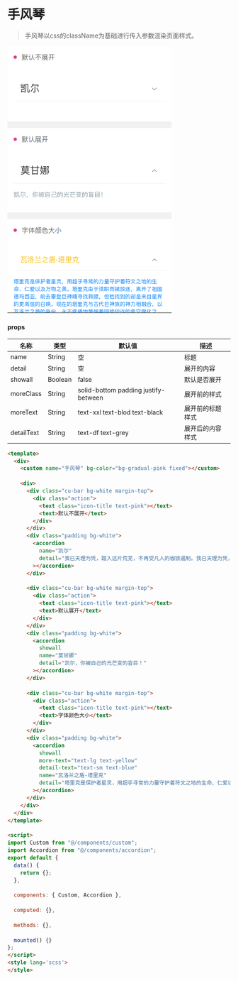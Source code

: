 # 手风琴
>手风琴以css的className为基础进行传入参数渲染页面样式。

![手风琴](../../_image/accordion.png)

#### props

| 名称       | 类型    | 默认值                               | 描述             |
| ---------- | ------- | ------------------------------------ | ---------------- |
| name       | String  | 空                                   | 标题             |
| detail     | String  | 空                                   | 展开的内容       |
| showall    | Boolean | false                                | 默认是否展开     |
| moreClass  | String  | solid-bottom padding justify-between | 展开前的样式     |
| moreText   | String  | text-xxl text-blod text-black        | 展开前的标题样式 |
| detailText | String  | text-df text-grey                    | 展开后的内容样式 |

```html
<template>
  <div>
    <custom name="手风琴" bg-color="bg-gradual-pink fixed"></custom>

    <div>
      <div class="cu-bar bg-white margin-top">
        <div class="action">
          <text class="icon-title text-pink"></text>
          <text>默认不展开</text>
        </div>
      </div>
      <div class="padding bg-white">
        <accordion
          name="凯尔"
          detail="我已天理为凭，踏入这片荒芜，不再受凡人的枷锁遏制。我已天理为凭，踏入这片荒芜，不再受凡人的枷锁遏制。"
        ></accordion>
      </div>

      <div class="cu-bar bg-white margin-top">
        <div class="action">
          <text class="icon-title text-pink"></text>
          <text>默认展开</text>
        </div>
      </div>
      <div class="padding bg-white">
        <accordion
          showall
          name="莫甘娜"
          detail="凯尔，你被自己的光芒变的盲目！"
        ></accordion>
      </div>

      <div class="cu-bar bg-white margin-top">
        <div class="action">
          <text class="icon-title text-pink"></text>
          <text>字体颜色大小</text>
        </div>
      </div>
      <div class="padding bg-white">
        <accordion
          showall
          more-text="text-lg text-yellow"
          detail-text="text-sm text-blue"
          name="瓦洛兰之盾-塔里克"
          detail="塔里克是保护者星灵，用超乎寻常的力量守护着符文之地的生命、仁爱以及万物之美。塔里克由于渎职而被放逐，离开了祖国德玛西亚，前去攀登巨神峰寻找救赎，但他找到的却是来自星界的更高层的召唤。现在的塔里克与古代巨神族的神力相融合，以瓦洛兰之盾的身份，永不疲倦地警惕着阴险狡诈的虚空腐化之力。"
        ></accordion>
      </div>
    </div>
  </div>
</template>

<script>
import Custom from "@/components/custom";
import Accordion from "@/components/accordion";
export default {
  data() {
    return {};
  },

  components: { Custom, Accordion },

  computed: {},

  methods: {},

  mounted() {}
};
</script>
<style lang='scss'>
</style>

```